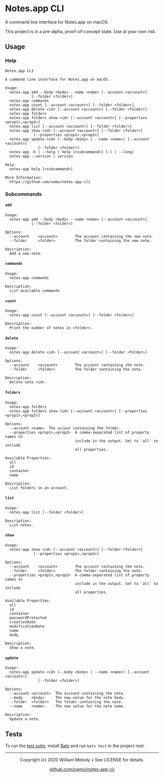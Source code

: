 # Notes.app CLI

A command line interface for Notes.app on macOS.

This project is in a pre-alpha, proof-of-concept state. Use at your own risk.

## Usage

### Help

```text
Notes.app CLI

A command line interface for Notes.app on macOS.

Usage:
  notes-app add --body <body> --name <name> [--account <account>]
            [--folder <folder>]
  notes-app commands
  notes-app count [--account <account>] [--folder <folder>]
  notes-app delete <id> [--account <account>] [--folder <folder>]
  notes-app folders
  notes-app folders show <id> [--account <account>] [--properties <prop1>,<prop2>]
  notes-app list [--account <account>] [--folder <folder>]
  notes-app show <id> [--account <account>] [--folder <folder>]
             [--properties <prop1>,<prop2>]
  notes-app update <id> (--body <body> | --name <name>) [--account <account>]
               [--folder <folder>]
  notes-app -h | --help | help [<subcommand>] [-l | --long]
  notes-app --version | version

Help:
  notes-app help [<subcommand>]

More Information:
  https://github.com/xwmx/notes-app-cli
```

### Subcommands

#### `add`

```text
Usage:
  notes-app add --body <body> --name <name> [--account <account>]
            [--folder <folder>]

Options:
  --account    <account>        The account containing the new note.
  --folder     <folder>         The folder containing the new note.

Description:
  Add a new note.
```

#### `commands`

```text
Usage:
  notes-app commands

Description:
  List available commands
```

#### `count`

```text
Usage:
  notes-app count [--account <account>] [--folder <folder>]

Description:
  Print the number of notes in <folder>.
```

#### `delete`

```text
Usage:
  notes-app delete <id> [--account <account>] [--folder <folder>]

Options:
  --account    <account>        The account containing the note.
  --folder     <folder>         The folder containing the note.

Description:
  Delete note <id>.
```

#### `folders`

```text
Usage:
  notes-app folders
  notes-app folders show <id> [--account <account>] [--properties <prop1>,<prop2>]

Options:
  --account <name>  The accout containing the folder.
  --properties <prop1>,<prop2>  A comma-separated list of property names to
                                include in the output. Set to 'all' to include
                                all properties.

Available Properties:
  all
  id
  container
  name

Description:
  List folders in an account.
```

#### `list`

```text
Usage:
  notes-app list [--folder <folder>]

Description:
  List notes.
```

#### `show`

```text
Usage:
  notes-app show <id> [--account <account>] [--folder <folder>]
             [--properties <prop1>,<prop2>]

Options:
  --account    <account>        The account containing the note.
  --folder     <folder>         The folder containing the note.
  --properties <prop1>,<prop2>  A comma-separated list of property names to
                                include in the output. Set to 'all' to include
                                all properties.

Available Properties:
  all
  id
  container
  passwordProtected
  creationDate
  modificationDate
  name
  body

Description:
  Show a note.
```

#### `update`

```text
Usage:
  notes-app update <id> (--body <body> | --name <name>) [--account <account>]
               [--folder <folder>]

Options:
  --account <account>  The account containing the note.
  --body    <body>     The new value for the note body.
  --folder  <folder>   The folder containing the note.
  --name    <name>     The new value for the note name.

Description:
  Update a note.
```

## Tests

To run the [test suite](test), install
[Bats](https://github.com/bats-core/bats-core) and run `bats test` in the project
root.

---
<p align="center">
  Copyright (c) 2020 William Melody • See LICENSE for details.
</p>

<p align="center">
  <a href="https://github.com/xwmx/notes-app-cli">github.com/xwmx/notes-app-cli</a>
</p>
